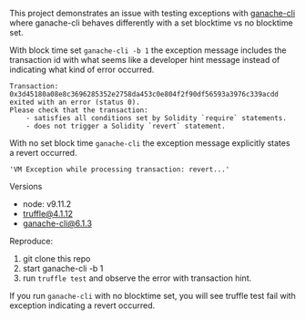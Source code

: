 This project demonstrates an issue with testing exceptions with
[ganache-cli](https://github.com/trufflesuite/ganache-cli) where ganache-cli
behaves differently with a set blocktime vs no blocktime set.


With block time set `ganache-cli -b 1` the exception message includes the
transaction id with what seems like a developer hint message instead of
indicating what kind of error occurred.

```
Transaction: 0x3d45180a08e8c3696285352e2758da453c0e804f2f90df56593a3976c339acdd exited with an error (status 0).
Please check that the transaction:
    - satisfies all conditions set by Solidity `require` statements.
    - does not trigger a Solidity `revert` statement.
```

With no set block time `ganache-cli` the exception message explicitly states a
revert occurred.
```
'VM Exception while processing transaction: revert...'
```

Versions
  * node: v9.11.2
  * truffle@4.1.12
  * ganache-cli@6.1.3


Reproduce:

1. git clone this repo
2. start ganache-cli -b 1
3. run `truffle test` and observe the error with transaction hint.

If you run `ganache-cli` with no blocktime set, you will see truffle test
fail with exception indicating a revert occurred.

